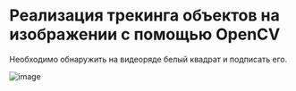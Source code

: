 # Реализация трекинга объектов на изображении с помощью OpenCV

Необходимо обнаружить на видеоряде белый квадрат и подписать его.

![image](https://github.com/moodestroyer/4lab_opencv/assets/82328325/44fd51f4-d255-4252-a490-adced3988cf1)


